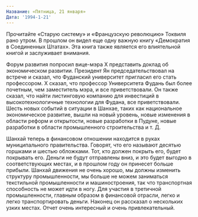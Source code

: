 ```yaml
---
Название: «Пятница, 21 января»
Дата: '1994-1-21'
---
```

Прочитайте «Старую систему» ​​и «Французскую революцию» Токвиля рано утром. В прошлом он видел еще одну важную книгу «Демократия в Соединенных Штатах». Эта книга также является его влиятельной книгой и заслуживает внимания.

Форум развития попросил вице-мэра X представить доклад об экономическом развитии. Президент Ян председательствовал на встрече и сказал, что Фуданский университет пригласил его стать профессором. Х сказал, что профессор Университета Фудань был более почетным, чем заместитель мэра, и все приветствовали. Он также сказал, что найти листинговую компанию для инвестиций в высокотехнологичные технологии для Фудана, все приветствовали. Шесть новых событий в ситуации в Шанхае, таких как национальное экономическое развитие, вышли на новый уровень, новые изменения в области реформ и открытости, новые разработки в Пудуне, новые разработки в области промышленного строительства и т. Д.

Шанхай теперь в финансовом отношении находится в руках муниципального правительства. Говорят, что его называют десятью горшками и шестью обложками. Тот, кто должен покрыть его, будет покрывать его. Деньги не будут отправлены вниз, и это будет выгодно в соответствующих местах, и в прошлом году он принесет больше прибыли. Шанхай движения не очень хорошо, мы должны изменить структуру промышленности, мы больше не можем заниматься текстильной промышленности и машиностроения, так что транспортная способность не может идти в ногу. Для участия в третичной промышленности, главным образом в финансовой отрасли, легко и легко транспортировать деньги. Наконец он рассказал о нескольких узких местах. Отчет очень интересный и очень привлекательный.